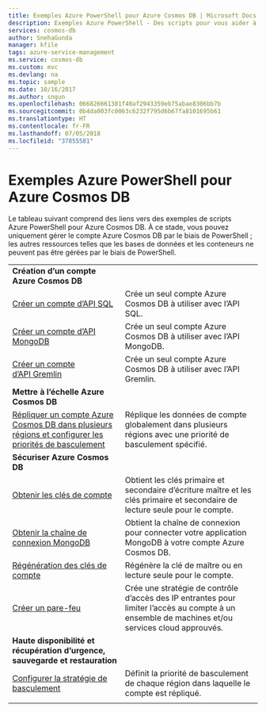 ```yaml
---
title: Exemples Azure PowerShell pour Azure Cosmos DB | Microsoft Docs
description: Exemples Azure PowerShell - Des scripts pour vous aider à créer et gérer des comptes Azure Cosmos DB.
services: cosmos-db
author: SnehaGunda
manager: kfile
tags: azure-service-management
ms.service: cosmos-db
ms.custom: mvc
ms.devlang: na
ms.topic: sample
ms.date: 10/16/2017
ms.author: sngun
ms.openlocfilehash: 066826661381f40af2943359eb75abae8306bb7b
ms.sourcegitcommit: 0b4da003fc0063c6232f795d6b67fa8101695b61
ms.translationtype: HT
ms.contentlocale: fr-FR
ms.lasthandoff: 07/05/2018
ms.locfileid: "37855581"
---
```

# <a name="azure-powershell-samples-for-azure-cosmos-db"></a>Exemples Azure PowerShell pour Azure Cosmos DB

Le tableau suivant comprend des liens vers des exemples de scripts Azure PowerShell pour Azure Cosmos DB. À ce stade, vous pouvez uniquement gérer le compte Azure Cosmos DB par le biais de PowerShell ; les autres ressources telles que les bases de données et les conteneurs ne peuvent pas être gérées par le biais de PowerShell.

| |  |
|---|---|
|**Création d’un compte Azure Cosmos DB**||
|[Créer un compte d’API SQL](scripts/create-database-account-powershell.md?toc=%2fpowershell%2fmodule%2ftoc.json)| Crée un seul compte Azure Cosmos DB à utiliser avec l’API SQL. |
|[Créer un compte d’API MongoDB](scripts/create-mongodb-database-account-powershell.md?toc=%2fpowershell%2fmodule%2ftoc.json)| Crée un seul compte Azure Cosmos DB à utiliser avec l’API MongoDB. |
|[Créer un compte d’API Gremlin](scripts/create-graph-database-account-powershell.md?toc=%2fpowershell%2fmodule%2ftoc.json)| Crée un seul compte Azure Cosmos DB à utiliser avec l’API Gremlin. |
|**Mettre à l’échelle Azure Cosmos DB**||
|[Répliquer un compte Azure Cosmos DB dans plusieurs régions et configurer les priorités de basculement](scripts/scale-multiregion-powershell.md?toc=%2fpowershell%2fmodule%2ftoc.json)|Réplique les données de compte globalement dans plusieurs régions avec une priorité de basculement spécifié.|
|**Sécuriser Azure Cosmos DB**||
| [Obtenir les clés de compte](scripts/secure-get-account-key-powershell.md?toc=%2fpowershell%2fmodule%2ftoc.json) | Obtient les clés primaire et secondaire d’écriture maître et les clés primaire et secondaire de lecture seule pour le compte.|
| [Obtenir la chaîne de connexion MongoDB](scripts/secure-mongo-connection-string-powershell.md?toc=%2fpowershell%2fmodule%2ftoc.json) | Obtient la chaîne de connexion pour connecter votre application MongoDB à votre compte Azure Cosmos DB.|
|[Régénération des clés de compte](scripts/secure-regenerate-key-powershell.md?toc=%2fpowershell%2fmodule%2ftoc.json)|Régénère la clé de maître ou en lecture seule pour le compte.|
|[Créer un pare-feu](scripts/create-firewall-powershell.md?toc=%2fpowershell%2fmodule%2ftoc.json)| Crée une stratégie de contrôle d’accès des IP entrantes pour limiter l’accès au compte à un ensemble de machines et/ou services cloud approuvés.|
|**Haute disponibilité et récupération d’urgence, sauvegarde et restauration**||
|[Configurer la stratégie de basculement](scripts/ha-failover-policy-powershell.md?toc=%2fpowershell%2fmodule%2ftoc.json)|Définit la priorité de basculement de chaque région dans laquelle le compte est répliqué.|
|||
